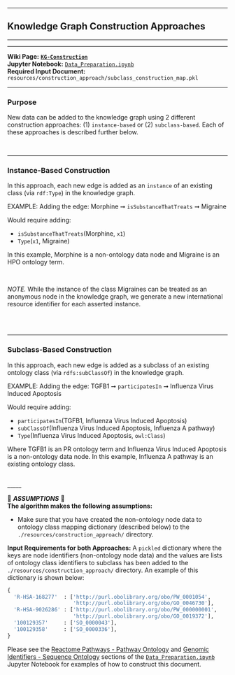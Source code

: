 ***
## Knowledge Graph Construction Approaches    
***
***

**Wiki Page:** **[`KG-Construction`](https://github.com/callahantiff/PheKnowLator/wiki/KG-Construction)**  
**Jupyter Notebook:** [`Data_Preparation.ipynb`](https://github.com/callahantiff/PheKnowLator/blob/master/Data_Preparation.ipynb)  
**Required Input Document:** `resources/construction_approach/subclass_construction_map.pkl`

____

### Purpose
New data can be added to the knowledge graph using 2 different construction approaches: (1) `instance-based` or (2) `subclass-based`. Each of these approaches is described further below.

<br>

_____

### Instance-Based Construction    

In this approach, each new edge is added as an `instance` of an existing class (via `rdf:Type`) in the knowledge graph.  
  
EXAMPLE: Adding the edge: Morphine ➞ `isSubstanceThatTreats` ➞ Migraine

Would require adding:
- `isSubstanceThatTreats`(Morphine, `x1`)
- `Type`(`x1`, Migraine)

In this example, Morphine is a non-ontology data node and Migraine is an HPO ontology term. 

<br>

_NOTE._ While the instance of the class Migraines can be treated as an anonymous node in the knowledge graph, we generate a new international resource identifier for each asserted instance.

<br><br>

_____

### Subclass-Based Construction   

In this approach, each new edge is added as a subclass of an existing ontology class (via `rdfs:subClassOf`) in the knowledge graph.

EXAMPLE: Adding the edge: TGFB1 ➞ `participatesIn` ➞ Influenza Virus Induced Apoptosis

Would require adding:
- `participatesIn`(TGFB1, Influenza Virus Induced Apoptosis)
- `subClassOf`(Influenza Virus Induced Apoptosis, Influenza A pathway)   
- `Type`(Influenza Virus Induced Apoptosis, `owl:Class`)  

Where TGFB1 is an PR ontology term and Influenza Virus Induced Apoptosis is a non-ontology data node. In this example, Influenza A pathway is an existing ontology class.  

<br>
_____

🛑 *<b>ASSUMPTIONS</b>* 🛑  
**The algorithm makes the following assumptions:**
- Make sure that you have created the non-ontology node data to ontology class mapping dictionary (described below) to the `./resources/construction_approach/` directory.    

**Input Requirements for both Approaches:** A `pickled` dictionary where the keys are node identifiers (non-ontology node data) and the values are lists of ontology class identifiers to subclass has been added to the `./resources/construction_approach/` directory. An example of this dictionary is shown below:  

```python
{
  'R-HSA-168277'  : ['http://purl.obolibrary.org/obo/PW_0001054',
                     'http://purl.obolibrary.org/obo/GO_0046730'],
  'R-HSA-9026286' : ['http://purl.obolibrary.org/obo/PW_000000001',
                     'http://purl.obolibrary.org/obo/GO_0019372'],
  '100129357'     : ['SO_0000043'],
  '100129358'     : ['SO_0000336'],
}                  

```

Please see the [Reactome Pathways - Pathway Ontology](https://render.githubusercontent.com/view/ipynb?commit=0dd39969d80cf99a634337c24a2f5efd8fd1a49c&enc_url=68747470733a2f2f7261772e67697468756275736572636f6e74656e742e636f6d2f63616c6c6168616e746966662f5068654b6e6f774c61746f722f306464333939363964383063663939613633343333376332346132663565666438666431613439632f446174615f5072657061726174696f6e2e6970796e62&nwo=callahantiff%2FPheKnowLator&path=Data_Preparation.ipynb&repository_id=149909076&repository_type=Repository#reactome-pw) and [Genomic Identifiers - Sequence Ontology](https://render.githubusercontent.com/view/ipynb?commit=0dd39969d80cf99a634337c24a2f5efd8fd1a49c&enc_url=68747470733a2f2f7261772e67697468756275736572636f6e74656e742e636f6d2f63616c6c6168616e746966662f5068654b6e6f774c61746f722f306464333939363964383063663939613633343333376332346132663565666438666431613439632f446174615f5072657061726174696f6e2e6970796e62&nwo=callahantiff%2FPheKnowLator&path=Data_Preparation.ipynb&repository_id=149909076&repository_type=Repository#genomic-so) sections of the [`Data_Preparation.ipynb`](https://github.com/callahantiff/PheKnowLator/blob/master/Data_Preparation.ipynb) Jupyter Notebook for examples of how to construct this document. 
